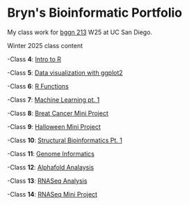 # Bryn's Bioinformatic Portfolio 
My class work for [bggn 213](https://bioboot.github.io/bggn213_W25/) W25 at UC San Diego. 


Winter 2025 class content

-Class **4**: [Intro to R](https://github.com/Bibaxter/bggn213_github/blob/main/Class5/class4.pdf)

-Class **5**: [Data visualization with ggplot2](https://github.com/Bibaxter/bggn213_github/blob/main/Class5/class5.pdf)

-Class **6**: [R Functions](https://github.com/Bibaxter/bggn213_github/blob/main/Class6/class-6-lab.pdf) 

-Class **7**: [Machine Learning pt. 1](https://github.com/Bibaxter/bggn213_github/blob/main/Class7/class-7-lab.pdf)

-Class **8**: [Breat Cancer Mini Project](https://github.com/Bibaxter/bggn213_github/blob/main/Class8/Class-8-Breast-cancer-mini-project.pdf)

-Class **9**: [Halloween Mini Project](https://github.com/Bibaxter/bggn213_github/blob/main/Class9/class-9.pdf)

-Class **10**: [Structural Bioinformatics Pt. 1](https://github.com/Bibaxter/bggn213_github/blob/main/Class10/class10.pdf)

-Class **11**: [Genome Informatics](https://github.com/Bibaxter/bggn213_github/blob/main/Class11/week-11.pdf)

-Class **12**: [Alphafold Analaysis](https://github.com/Bibaxter/bggn213_github/blob/main/Class12/class-12.pdf)

-Class **13**: [RNASeq Analysis](https://github.com/Bibaxter/bggn213_github/blob/main/Class13/class-13-lab-report.pdf)

-Class **14**: [RNASeq Mini Project](https://github.com/Bibaxter/bggn213_github/blob/main/Class14/Class%2014%20RNASeq%20mini%20project.qmd)

